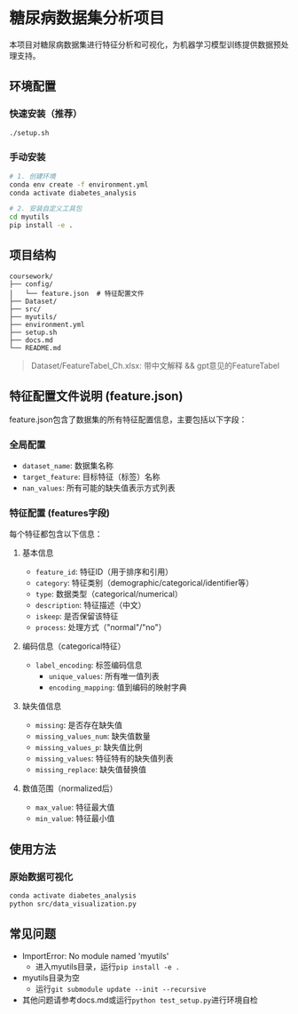 # 糖尿病数据集分析项目

本项目对糖尿病数据集进行特征分析和可视化，为机器学习模型训练提供数据预处理支持。

## 环境配置

### 快速安装（推荐）

```bash
./setup.sh
```

### 手动安装

```bash
# 1. 创建环境
conda env create -f environment.yml
conda activate diabetes_analysis

# 2. 安装自定义工具包
cd myutils
pip install -e .
```

## 项目结构

```
coursework/
├── config/
│   └── feature.json  # 特征配置文件
├── Dataset/
├── src/
├── myutils/
├── environment.yml
├── setup.sh
├── docs.md
└── README.md
```

> Dataset/FeatureTabel_Ch.xlsx: 带中文解释 && gpt意见的FeatureTabel

## 特征配置文件说明 (feature.json)

feature.json包含了数据集的所有特征配置信息，主要包括以下字段：

### 全局配置
- `dataset_name`: 数据集名称
- `target_feature`: 目标特征（标签）名称
- `nan_values`: 所有可能的缺失值表示方式列表

### 特征配置 (features字段)
每个特征都包含以下信息：

1. 基本信息
   - `feature_id`: 特征ID（用于排序和引用）
   - `category`: 特征类别（demographic/categorical/identifier等）
   - `type`: 数据类型（categorical/numerical）
   - `description`: 特征描述（中文）
   - `iskeep`: 是否保留该特征
   - `process`: 处理方式（"normal"/"no"）

2. 编码信息（categorical特征）
   - `label_encoding`: 标签编码信息
     - `unique_values`: 所有唯一值列表
     - `encoding_mapping`: 值到编码的映射字典

3. 缺失值信息
   - `missing`: 是否存在缺失值
   - `missing_values_num`: 缺失值数量
   - `missing_values_p`: 缺失值比例
   - `missing_values`: 特征特有的缺失值列表
   - `missing_replace`: 缺失值替换值

4. 数值范围（normalized后）
   - `max_value`: 特征最大值
   - `min_value`: 特征最小值

## 使用方法

### 原始数据可视化
```bash
conda activate diabetes_analysis
python src/data_visualization.py
```

## 常见问题

- ImportError: No module named 'myutils'
  - 进入myutils目录，运行`pip install -e .`
- myutils目录为空
  - 运行`git submodule update --init --recursive`
- 其他问题请参考docs.md或运行`python test_setup.py`进行环境自检 
 
